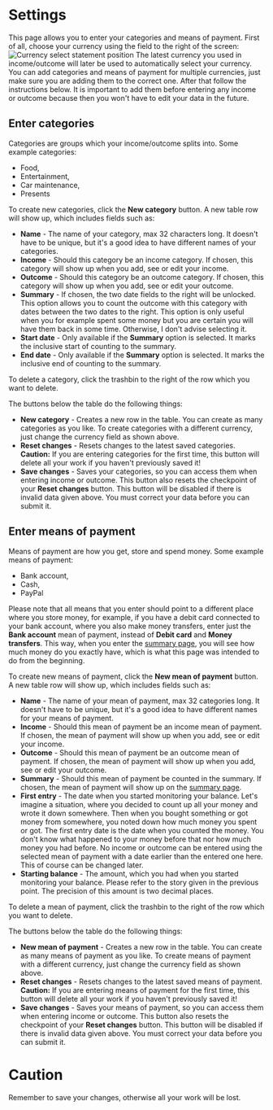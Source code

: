 # Settings
This page allows you to enter your categories and means of payment. First of all, choose your currency using the field to the right of the screen:
![Currency select statement position](/storage/tutorial/KCDGjzIaZ4SDb6MTig1jQQc1prHpg5qNBXjmHhveAhtGfbAveL.png)
The latest currency you used in income/outcome will later be used to automatically select your currency. You can add categories and means of payment for multiple currencies, just make sure you are adding them to the correct one. After that follow the instructions below. It is important to add them before entering any income or outcome because then you won't have to edit your data in the future.

## Enter categories
Categories are groups which your income/outcome splits into. Some example categories:
- Food,
- Entertainment,
- Car maintenance,
- Presents

To create new categories, click the **New category** button. A new table row will show up, which includes fields such as:
- **Name** - The name of your category, max 32 characters long. It doesn't have to be unique, but it's a good idea to have different names of your categories.
- **Income** - Should this category be an income category. If chosen, this category will show up when you add, see or edit your income.
- **Outcome** - Should this category be an outcome category. If chosen, this category will show up when you add, see or edit your outcome.
- **Summary** - If chosen, the two date fields to the right will be unlocked. This option allows you to count the outcome with this category with dates between the two dates to the right. This option is only useful when you for example spent some money but you are certain you will have them back in some time. Otherwise, I don't advise selecting it.
- **Start date** - Only available if the **Summary** option is selected. It marks the inclusive start of counting to the summary. 
- **End date** - Only available if the **Summary** option is selected. It marks the inclusive end of counting to the summary. 

To delete a category, click the trashbin to the right of the row which you want to delete.

The buttons below the table do the following things:
- **New category** - Creates a new row in the table. You can create as many categories as you like. To create categories with a different currency, just change the currency field as shown above.
- **Reset changes** - Resets changes to the latest saved categories. **Caution:** If you are entering categories for the first time, this button will delete all your work if you haven't previously saved it!
- **Save changes** - Saves your categories, so you can access them when entering income or outcome. This button also resets the checkpoint of your **Reset changes** button. This button will be disabled if there is invalid data given above. You must correct your data before you can submit it. 

## Enter means of payment
Means of payment are how you get, store and spend money. Some example means of payment:
- Bank account,
- Cash,
- PayPal

Please note that all means that you enter should point to a different place where you store money, for example, if you have a debit card connected to your bank account, where you also make money transfers, enter just the **Bank account** mean of payment, instead of **Debit card** and **Money transfers**. This way, when you enter the [summary page](/summary), you will see how much money do you exactly have, which is what this page was intended to do from the beginning.

To create new means of payment, click the **New mean of payment** button. A new table row will show up, which includes fields such as:
- **Name** - The name of your mean of payment, max 32 categories long. It doesn't have to be unique, but it's a good idea to have different names for your means of payment.
- **Income** - Should this mean of payment be an income mean of payment. If chosen, the mean of payment will show up when you add, see or edit your income.
- **Outcome** - Should this mean of payment be an outcome mean of payment. If chosen, the mean of payment will show up when you add, see or edit your outcome.
- **Summary** - Should this mean of payment be counted in the summary. If chosen, the mean of payment will show up on the [summary page](/summary).
- **First entry** - The date when you started monitoring your balance. Let's imagine a situation, where you decided to count up all your money and wrote it down somewhere. Then when you bought something or got money from somewhere, you noted down how much money you spent or got. The first entry date is the date when you counted the money. You don't know what happened to your money before that nor how much money you had before. No income or outcome can be entered using the selected mean of payment with a date earlier than the entered one here. This of course can be changed later.
- **Starting balance** - The amount, which you had when you started monitoring your balance. Please refer to the story given in the previous point. The precision of this amount is two decimal places.

To delete a mean of payment, click the trashbin to the right of the row which you want to delete.

The buttons below the table do the following things:
- **New mean of payment** - Creates a new row in the table. You can create as many means of payment as you like. To create means of payment with a different currency, just change the currency field as shown above.
- **Reset changes** - Resets changes to the latest saved means of payment. **Caution:** If you are entering means of payment for the first time, this button will delete all your work if you haven't previously saved it!
- **Save changes** - Saves your means of payment, so you can access them when entering income or outcome. This button also resets the checkpoint of your **Reset changes** button. This button will be disabled if there is invalid data given above. You must correct your data before you can submit it. 

# Caution
Remember to save your changes, otherwise all your work will be lost.
